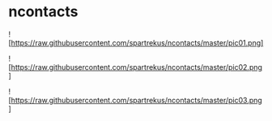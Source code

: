 # ncontacts


![https://raw.githubusercontent.com/spartrekus/ncontacts/master/pic01.png]

![https://raw.githubusercontent.com/spartrekus/ncontacts/master/pic02.png]

![https://raw.githubusercontent.com/spartrekus/ncontacts/master/pic03.png]
